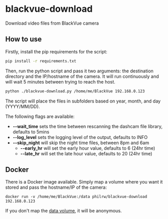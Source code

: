 # blackvue-download
Download video files from BlackVue camera

## How to use
Firstly, install the pip requirements for the script:
```bash
pip install -r requirements.txt
```

Then, run the python script and pass it two arguments: the destination directory and the IP/hostname of the camera.
It will run continuously and will wait 5 minutes between trying to reach the host.

```bash
python ./blackvue-download.py /home/me/BlackVue 192.168.0.123 
```

The script will place the files in subfolders based on year, month, and day (YYYY/MM/DD).

The following flags are available:
- **--wait_time** sets the time between rescanning the dashcam file library, defaults to 5mins
- **--log_level** sets the logging level of the output, defaults to INFO
- **--skip_night** will skip the night time files, between 8pm and 6am
    - **--early_hr** will set the early hour value, defaults to 6 (24hr time)
    - **--late_hr** will set the late hour value, defaults to 20 (24hr time)


## Docker

There is a Docker image available. Simply map a volume where you want it stored and pass the hostname/IP of the camera:

`docker run -v /home/me/BlackVue:/data philrw/blackvue-download 192.168.0.123`

If you don't map the [data volume](https://docs.docker.com/storage/), it will be anonymous.